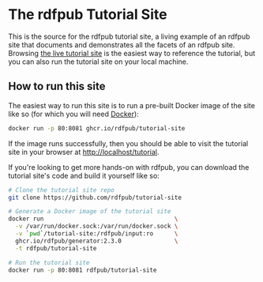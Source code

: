 # The rdfpub Tutorial Site

This is the source for the rdfpub tutorial site, a living example of an rdfpub
site that documents and demonstrates all the facets of an rdfpub site. Browsing
[the live tutorial site](https://rdf.pub/tutorial) is the easiest way to
reference the tutorial, but you can also run the tutorial site on your local
machine.

## How to run this site

The easiest way to run this site is to run a pre-built Docker image of the
site like so (for which you will need [Docker](https://www.docker.com)):

```bash
docker run -p 80:8081 ghcr.io/rdfpub/tutorial-site
```

If the image runs successfully, then you should be able to visit the tutorial
site in your browser at <http://localhost/tutorial>.

If you're looking to get more hands-on with rdfpub, you can download the
tutorial site's code and build it yourself like so:

```bash
# Clone the tutorial site repo
git clone https://github.com/rdfpub/tutorial-site

# Generate a Docker image of the tutorial site
docker run                                     \
  -v /var/run/docker.sock:/var/run/docker.sock \
  -v `pwd`/tutorial-site:/rdfpub/input:ro      \
  ghcr.io/rdfpub/generator:2.3.0               \
  -t rdfpub/tutorial-site

# Run the tutorial site
docker run -p 80:8081 rdfpub/tutorial-site
```

